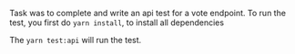 Task was to complete and write an api test for a vote endpoint.
To run the test, you first do `yarn install`, to install all dependencies

The `yarn test:api` will run the test.
